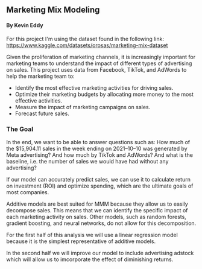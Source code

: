 ## Marketing Mix Modeling
#### By Kevin Eddy
For this project I'm using the dataset found in the following link: https://www.kaggle.com/datasets/orosas/marketing-mix-dataset

Given the proliferation of marketing channels, it is increasingly important for marketing teams to understand the impact of different types of advertising on sales. This project uses data from Facebook, TikTok, and AdWords to help the marketing team to:

 - Identify the most effective marketing activities for driving sales.
 - Optimize their marketing budgets by allocating more money to the most effective activities.
 - Measure the impact of marketing campaigns on sales.
 - Forecast future sales.
 
### The Goal
In the end, we want to be able to answer questions such as:
How much of the $15,904.11 sales in the week ending on 2021–10–10 was generated by Meta advertising? And how much by TikTok and AdWords? And what is the baseline, i.e. the number of sales we would have had without any advertising?

If our model can accurately predict sales, we can use it to calculate return on investment (ROI) and optimize spending, which are the ultimate goals of most companies. 

Additive models are best suited for MMM because they allow us to easily decompose sales. This means that we can identify the specific impact of each marketing activity on sales. Other models, such as random forests, gradient boosting, and neural networks, do not allow for this decomposition.


For the first half of this analysis we will use a linear regression model because it is the simplest representative of additive models.

In the second half we will improve our model to include advertising adstock which will allow us to imcorporate the effect of diminishing returns.
